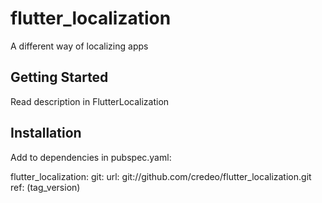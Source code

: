 # flutter_localization

A different way of localizing apps

## Getting Started

Read description in FlutterLocalization

## Installation

Add to dependencies in pubspec.yaml:

flutter_localization:
    git:
      url: git://github.com/credeo/flutter_localization.git
      ref: (tag_version)